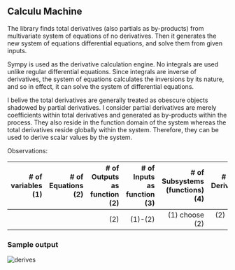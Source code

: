 ## Calculu Machine


The library finds total derivatives (also partials as by-products) from multivariate system of equations of no derivatives.  Then it generates the new system of equations differential equations, and solve them from given inputs.

Sympy is used as the derivative calculation engine.  No integrals are used unlike regular differential equations.  Since integrals are inverse of derivatives, the system of equations calculates the inversions by its nature, and so in effect, it can solve the system of differential equations.

I belive the total derivatives are generally treated as obescure objects shadowed by partial derivatives.  I consider partial derivatives are merely coefficients within total derivatives and generated as by-products within the process.  They also reside in the function domain of the system whereas the total derivatives reside globally within the system.  Therefore, they can be used to derive scalar values by the system.

Observations:

| # of variables (1) | # of Equations (2)|  # of Outputs as function (2)| # of Inputs as function (3) | # of Subsystems (functions) (4)| # Partial Derivatives (5)| # Total Derivatives (6)|
|----------:|----------:|----------:|----------:|----------:|----------:|----------:|
| |  | (2) | (1)-(2) | (1) choose (2) |  (2) * (3) * (4) | (2)|

### Sample output

![derives](https://github.com/tomkob9999/calculu_machine/assets/96751911/77db6e85-9a66-4a56-9f91-e95c552351ab)


